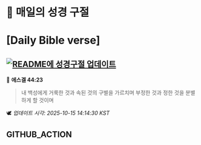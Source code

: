 # 🙏 매일의 성경 구절
# [Daily Bible verse]
## [![README에 성경구절 업데이트](https://github.com/DONGSUKA/first_test/actions/workflows/update-readme-bible.yml/badge.svg)](https://github.com/DONGSUKA/first_test/actions/workflows/update-readme-bible.yml)
<!-- START_BIBLE_VERSE -->
📖 **에스겔 44:23**
> 내 백성에게 거룩한 것과 속된 것의 구별을 가르치며 부정한 것과 정한 것을 분별하게 할 것이며

🕊️ _업데이트 시각: 2025-10-15 14:14:30 KST_
  <!-- END_BIBLE_VERSE -->
## GITHUB_ACTION
